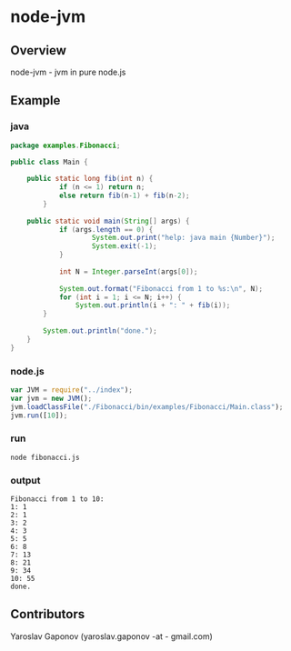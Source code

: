 node-jvm
========

## Overview

node-jvm - jvm in pure node.js


## Example

### java
```java
package examples.Fibonacci;

public class Main {
	
	public static long fib(int n) {
            if (n <= 1) return n;
            else return fib(n-1) + fib(n-2);
        }
        
	public static void main(String[] args) {
            if (args.length == 0) {
                    System.out.print("help: java main {Number}");
                    System.exit(-1);
            }		
		
            int N = Integer.parseInt(args[0]);
            
            System.out.format("Fibonacci from 1 to %s:\n", N);
            for (int i = 1; i <= N; i++) {
                System.out.println(i + ": " + fib(i));
	    }
		
	    System.out.println("done.");
	}
}
```

### node.js
```javascript
var JVM = require("../index");
var jvm = new JVM();
jvm.loadClassFile("./Fibonacci/bin/examples/Fibonacci/Main.class");
jvm.run([10]);
```

### run
`node fibonacci.js`

### output
```
Fibonacci from 1 to 10:
1: 1
2: 1
3: 2
4: 3
5: 5
6: 8
7: 13
8: 21
9: 34
10: 55
done.
```

## Contributors

Yaroslav Gaponov (yaroslav.gaponov -at - gmail.com)